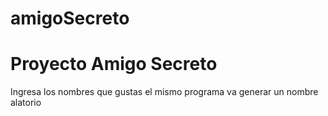 # amigoSecreto
<h1>Proyecto Amigo Secreto</h1>

<p>Ingresa los nombres que gustas el mismo programa va generar un nombre alatorio</p>
